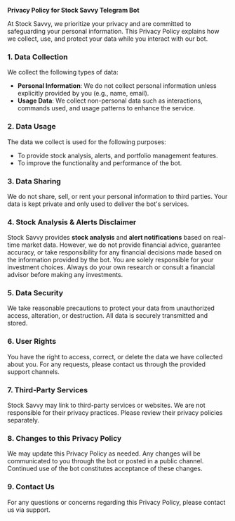 **Privacy Policy for Stock Savvy Telegram Bot**  

At Stock Savvy, we prioritize your privacy and are committed to safeguarding your personal information. This Privacy Policy explains how we collect, use, and protect your data while you interact with our bot.

### 1. **Data Collection**  
We collect the following types of data:  
- **Personal Information**: We do not collect personal information unless explicitly provided by you (e.g., name, email).  
- **Usage Data**: We collect non-personal data such as interactions, commands used, and usage patterns to enhance the service.  

### 2. **Data Usage**  
The data we collect is used for the following purposes:  
- To provide stock analysis, alerts, and portfolio management features.  
- To improve the functionality and performance of the bot.  

### 3. **Data Sharing**  
We do not share, sell, or rent your personal information to third parties. Your data is kept private and only used to deliver the bot's services.

### 4. **Stock Analysis & Alerts Disclaimer**  
Stock Savvy provides **stock analysis** and **alert notifications** based on real-time market data. However, we do not provide financial advice, guarantee accuracy, or take responsibility for any financial decisions made based on the information provided by the bot. You are solely responsible for your investment choices. Always do your own research or consult a financial advisor before making any investments.

### 5. **Data Security**  
We take reasonable precautions to protect your data from unauthorized access, alteration, or destruction. All data is securely transmitted and stored.

### 6. **User Rights**  
You have the right to access, correct, or delete the data we have collected about you. For any requests, please contact us through the provided support channels.

### 7. **Third-Party Services**  
Stock Savvy may link to third-party services or websites. We are not responsible for their privacy practices. Please review their privacy policies separately.

### 8. **Changes to this Privacy Policy**  
We may update this Privacy Policy as needed. Any changes will be communicated to you through the bot or posted in a public channel. Continued use of the bot constitutes acceptance of these changes.

### 9. **Contact Us**  
For any questions or concerns regarding this Privacy Policy, please contact us via support.
